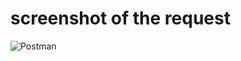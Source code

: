 # screenshot of the request
![Postman](https://github.com/Maqatur/HomeWorkDocker/assets/155440637/14db317e-e4e7-46b8-b1b4-dc1293bf6956)
